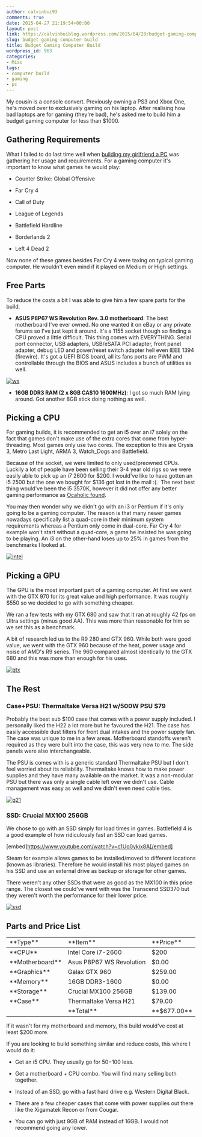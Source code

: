 ```yaml
---
author: calvinbui93
comments: true
date: 2015-04-27 21:19:54+00:00
layout: post
link: https://calvinbuiblog.wordpress.com/2015/04/28/budget-gaming-computer-build/
slug: budget-gaming-computer-build
title: Budget Gaming Computer Build
wordpress_id: 963
categories:
- Misc
tags:
- computer build
- gaming
- pc
---
```


My cousin is a console convert. Previously owning a PS3 and Xbox One, he's moved over to exclusively gaming on his laptop. After realising how bad laptops are for gaming (they're bad), he's asked me to build him a budget gaming computer for less than $1000.

<!-- more -->


## Gathering Requirements


What I failed to do last time well when [building my girlfriend a PC](https://calvin.me/computer-build-girlfriend/) was gathering her usage and requirements. For a gaming computer it's important to know what games he would play:



	
  * Counter Strike: Global Offensive

	
  * Far Cry 4

	
  * Call of Duty

	
  * League of Legends

	
  * Battlefield Hardline

	
  * Borderlands 2

	
  * Left 4 Dead 2


Now none of these games besides Far Cry 4 were taxing on typical gaming computer. He wouldn't even mind if it played on Medium or High settings.


## Free Parts


To reduce the costs a bit I was able to give him a few spare parts for the build.



	
  * **ASUS P8P67 WS Revolution Rev. 3.0 motherboard**: The best motherboard I've ever owned. No one wanted it on eBay or any private forums so I've just kept it around. It's a 1155 socket though so finding a CPU proved a little difficult. This thing comes with EVERYTHING. Serial port connector, USB adapters, USB/eSATA PCI adapter, front panel adapter, debug LED and power/reset switch adapter hell even IEEE 1394 (firewire). It's got a UEFI BIOS board, all its fans ports are PWM and controllable through the BIOS and ASUS includes a bunch of utilities as well.


[![ws](http://calvinbuiblog.files.wordpress.com/2015/04/ws.jpg)](http://calvinbuiblog.files.wordpress.com/2015/04/ws.jpg)



	
  * **16GB DDR3 RAM (2 x 8GB CAS10 1600MHz)**: I got so much RAM lying around. Got another 8GB stick doing nothing as well.




## Picking a CPU


For gaming builds, it is recommended to get an i5 over an i7 solely on the fact that games don't make use of the extra cores that come from hyper-threading. Most games only use two cores. The exception to this are Crysis 3, Metro Last Light, ARMA 3, Watch_Dogs and Battlefield.

Because of the socket, we were limited to only used/preowned CPUs. Luckily a lot of people have been selling their 3-4 year old rigs so we were easily able to pick up an i7 2600 for $200. I would've like to have gotten an i5 2500 but the one we bought for $136 got lost in the mail :(.  The next best thing would've been the i5 3570K, however it did not offer any better gaming performance as [Ocaholic found](http://www.ocaholic.ch/modules/smartsection/item.php?itemid=1150).

You may then wonder why we didn't go with an i3 or Pentium if it's only going to be a gaming computer. The reason is that many newer games nowadays specifically list a quad-core in their minimum system requirements whereas a Pentium only come in dual-core. Far Cry 4 for example won't start without a quad-core, a game he insisted he was going to be playing. An i3 on the other-hand loses up to 25% in games from the benchmarks I looked at.

[![intel](https://calvin.me/mymedia/uploads/2015/04/intel-300x200.jpg)](https://calvin.me/mymedia/uploads/2015/04/intel.jpg)


## Picking a GPU


The GPU is the most important part of a gaming computer. At first we went with the GTX 970 for its great value and high performance. It was roughly $550 so we decided to go with something cheaper.

We ran a few tests with my GTX 680 and saw that it ran at roughly 42 fps on Ultra settings (minus good AA). This was more than reasonable for him so we set this as a benchmark.

A bit of research led us to the R9 280 and GTX 960. While both were good value, we went with the GTX 960 because of the heat, power usage and noise of AMD's R9 series. The 960 compared almost identically to the GTX 680 and this was more than enough for his uses.

[![gtx](https://calvin.me/mymedia/uploads/2015/04/gtx-e1430072757571-300x159.jpg)](https://calvin.me/mymedia/uploads/2015/04/gtx.jpg)


## The Rest




### Case+PSU: Thermaltake Versa H21 w/500W PSU $79


Probably the best sub $100 case that comes with a power supply included. I personally liked the H22 a lot more but he favoured the H21. The case has easily accessible dust filters for front dual intakes and the power supply fan. The case was unique to me in a few areas. Motherboard standoffs weren't required as they were built into the case, this was very new to me. The side panels were also interchangeable.

The PSU is comes with is a generic standard Thermaltake PSU but I don't feel worried about its reliability. Thermaltake knows how to make power supplies and they have many available on the market. It was a non-modular PSU but there was only a single cable left over we didn't use. Cable management was easy as well and we didn't even need cable ties.

[![g21](https://calvin.me/mymedia/uploads/2015/04/g21.jpeg)](https://calvin.me/mymedia/uploads/2015/04/g21.jpeg)


### SSD: Crucial MX100 256GB


We chose to go with an SSD simply for load times in games. Battlefield 4 is a good example of how ridiculously fast an SSD can load games.

[embed]https://www.youtube.com/watch?v=c1Uo0ykix8A[/embed]

Steam for example allows games to be installed/moved to different locations (known as libraries). Therefore he would install his most played games on his SSD and use an external drive as backup or storage for other games.

There weren't any other SSDs that were as good as the MX100 in this price range. The closest we could've went with was the Transcend SSD370 but they weren't worth the performance for their lower price.

[![ssd](https://calvin.me/mymedia/uploads/2015/04/ssd-300x169.jpg)](http://calvinbuiblog.files.wordpress.com/2015/04/ssd.jpg)


## Parts and Price List


<table >

<tr >

<td >**Type**
</td>

<td >**Item**
</td>

<td >**Price**
</td>
</tr>

<tbody >
<tr >

<td >**CPU**
</td>

<td >Intel Core i7-2600
</td>

<td >$200
</td>
</tr>
<tr >

<td >**Motherboard**
</td>

<td >Asus P8P67 WS Revolution
</td>

<td >$0.00
</td>
</tr>
<tr >

<td >**Graphics**
</td>

<td >Galax GTX 960
</td>

<td >$259.00
</td>
</tr>
<tr >

<td >**Memory**
</td>

<td >16GB DDR3-1600
</td>

<td >$0.00
</td>
</tr>
<tr >

<td >**Storage**
</td>

<td >Crucial MX100 256GB
</td>

<td >$139.00
</td>
</tr>
<tr >

<td >**Case**
</td>

<td >Thermaltake Versa H21
</td>

<td >$79.00
</td>
</tr>
<tr >

<td >
</td>

<td >**Total**
</td>

<td >**$677.00**
</td>
</tr>
</tbody>
</table>
If it wasn't for my motherboard and memory, this build would've cost at least $200 more.

If you are looking to build something similar and reduce costs, this where I would do it:



	
  * Get an i5 CPU. They usually go for $50-$100 less.

	
  * Get a motherboard + CPU combo. You will find many selling both together.

	
  * Instead of an SSD, go with a fast hard drive e.g. Western Digital Black.

	
  * There are a few cheaper cases that come with power supplies out there like the Xigamatek Recon or from Cougar.

	
  * You can go with just 8GB of RAM instead of 16GB. I would not recommend going any lower.


